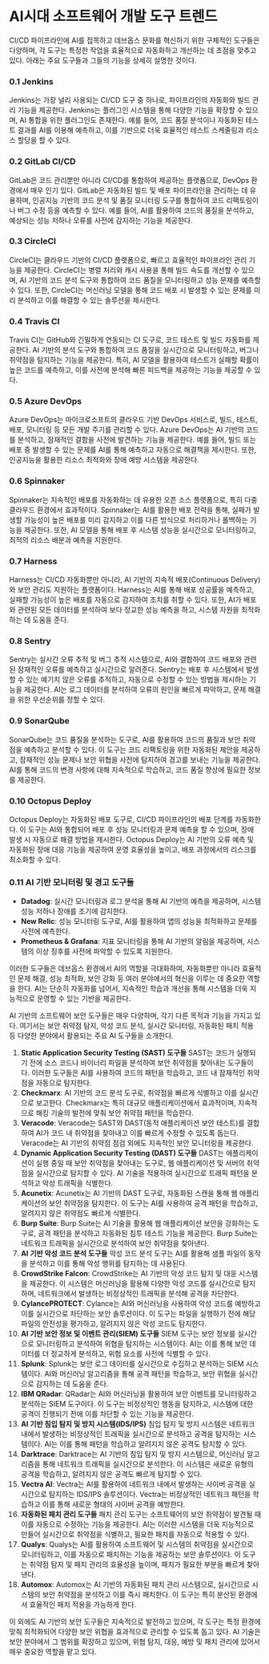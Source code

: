 # AI시대 소프트웨어 개발 도구 트렌드

CI/CD 파이프라인에 AI를 접목하고 데브옵스 문화를 혁신하기 위한 구체적인 도구들은 다양하며, 각 도구는 특정한 작업을  효율적으로 자동화하고 개선하는 데 초점을 맞추고 있다. 아래는 주요 도구들과 그들의 기능을 상세히 설명한 것이다.

### 0.1  Jenkins

Jenkins는 가장 널리 사용되는 CI/CD 도구 중 하나로, 파이프라인의 자동화와 빌드 관리 기능을 제공한다.  Jenkins는 플러그인 시스템을 통해 다양한 기능을 확장할 수 있으며, AI 통합을 위한 플러그인도 존재한다. 예를 들어, 코드 품질 분석이나 자동화된 테스트 결과를 AI를 이용해 예측하고, 이를 기반으로 더욱 효율적인 테스트 스케줄링과 리소스 할당을 할 수 있다.

### 0.2  GitLab CI/CD

GitLab은 코드 관리뿐만 아니라 CI/CD를 통합하여 제공하는 플랫폼으로, DevOps 환경에서 매우 인기 있다.  GitLab은 자동화된 빌드 및 배포 파이프라인을 관리하는 데 유용하며, 인공지능 기반의 코드 분석 및 품질 모니터링 도구를  통합하여 코드 리팩토링이나 버그 수정 등을 예측할 수 있다. 예를 들어, AI를 활용하여 코드의 품질을 분석하고, 예상되는 성능  저하나 오류를 사전에 감지하는 기능을 제공한다.

### 0.3  CircleCI

CircleCI는 클라우드 기반의 CI/CD 플랫폼으로, 빠르고 효율적인 파이프라인 관리 기능을 제공한다. CircleCI는 병렬 처리와 캐시 사용을 통해 빌드 속도를 개선할 수 있으며, AI 기반의 코드 분석 도구와 통합하여 코드 품질을 모니터링하고  성능 문제를 예측할 수 있다. 또한, CircleCI는 머신러닝 모델을 통해 코드 배포 시 발생할 수 있는 문제를 미리 분석하고  이를 해결할 수 있는 솔루션을 제시한다.

### 0.4  Travis CI

Travis CI는 GitHub와 긴밀하게 연동되는 CI 도구로, 코드 테스트 및 빌드 자동화를 제공한다. AI 기반의 분석 도구와 통합하여 코드 품질을 실시간으로 모니터링하고, 버그나 취약점을 탐지하는 기능을 제공한다. 특히, AI 모델을 활용하여  테스트가 실패할 확률이 높은 코드를 예측하고, 이를 사전에 분석해 빠른 피드백을 제공하는 기능을 제공할 수 있다.

### 0.5  Azure DevOps

Azure DevOps는 마이크로소프트의 클라우드 기반 DevOps 서비스로, 빌드, 테스트, 배포, 모니터링 등 모든 개발 주기를 관리할 수 있다. Azure DevOps는 AI 기반의 코드를 분석하고, 잠재적인 결함을 사전에 발견하는 기능을  제공한다. 예를 들어, 빌드 또는 배포 중 발생할 수 있는 문제를 AI를 통해 예측하고 자동으로 해결책을 제시한다. 또한,  인공지능을 활용한 리소스 최적화와 장애 예방 시스템을 제공한다.

### 0.6  Spinnaker

Spinnaker는 지속적인 배포를 자동화하는 데 유용한 오픈 소스 플랫폼으로, 특히 다중 클라우드 환경에서 효과적이다.  Spinnaker는 AI를 활용한 배포 전략을 통해, 실패가 발생할 가능성이 높은 배포를 미리 감지하고 이를 다른 방식으로  처리하거나 롤백하는 기능을 제공한다. 또한, AI 모델을 통해 배포 후 시스템 성능을 실시간으로 모니터링하고, 최적의 리소스  배분과 예측을 지원한다.

### 0.7  Harness

Harness는 CI/CD 자동화뿐만 아니라, AI 기반의 지속적 배포(Continuous Delivery)와 보안 관리도  지원하는 플랫폼이다. Harness는 AI를 통해 배포 성공률을 예측하고, 실패할 가능성이 높은 배포를 자동으로 감지하여 조치를  취할 수 있다. 또한, AI가 배포와 관련된 모든 데이터를 분석하여 보다 정교한 성능 예측을 하고, 시스템 자원을 최적화하는 데  도움을 준다.

### 0.8  Sentry

Sentry는 실시간 오류 추적 및 버그 추적 시스템으로, AI와 결합하여 코드 배포와 관련된 잠재적인 오류를 예측하고  실시간으로 알려준다. Sentry는 배포 후 시스템에서 발생할 수 있는 예기치 않은 오류를 추적하고, 자동으로 수정할 수 있는  방법을 제시하는 기능을 제공한다. AI는 로그 데이터를 분석하여 오류의 원인을 빠르게 파악하고, 문제 해결을 위한 우선순위를 정할 수 있다.

### 0.9  SonarQube

SonarQube는 코드 품질을 분석하는 도구로, AI를 활용하여 코드의 품질과 보안 취약점을 예측하고 분석할 수 있다. 이 도구는 코드 리팩토링을 위한 자동화된 제안을 제공하고, 잠재적인 성능 문제나 보안 위협을 사전에 탐지하여 경고를 보내는 기능을  제공한다. AI를 통해 코드의 변경 사항에 대해 지속적으로 학습하고, 코드 품질 향상에 필요한 정보를 제공한다.

### 0.10  Octopus Deploy

Octopus Deploy는 자동화된 배포 도구로, CI/CD 파이프라인의 배포 단계를 자동화한다. 이 도구는 AI와  통합되어 배포 후 성능 모니터링과 문제 예측을 할 수 있으며, 장애 발생 시 자동으로 해결 방법을 제시한다. Octopus  Deploy는 AI 기반의 오류 예측 및 자동화된 장애 대응 기능을 제공하여 운영 효율성을 높이고, 배포 과정에서의 리스크를  최소화할 수 있다.

### 0.11  AI 기반 모니터링 및 경고 도구들

- **Datadog**: 실시간 모니터링과 로그 분석을 통해 AI 기반의 예측을 제공하며, 시스템 성능 저하나 장애를 조기에 감지한다.
- **New Relic**: 성능 모니터링 도구로, AI를 활용하여 앱의 성능을 최적화하고 문제를 사전에 예측한다.
- **Prometheus & Grafana**: 지표 모니터링을 통해 AI 기반의 알림을 제공하며, 시스템의 이상 징후를 사전에 파악할 수 있도록 지원한다.

이러한 도구들은 데브옵스 환경에서 AI의 역할을 극대화하여, 자동화뿐만 아니라 효율적인 문제 해결, 성능 최적화, 보안 강화 등 여러 분야에서의 혁신을 이루는 데 중요한 역할을 한다. AI는 단순히 자동화를 넘어서, 지속적인 학습과 개선을 통해 시스템을 더욱 지능적으로 운영할 수 있는 기반을 제공한다.

AI 기반의 소프트웨어 보안 도구들은 매우 다양하며, 각기 다른 목적과 기능을 가지고 있다. 여기서는 보안 취약점 탐지,  악성 코드 분석, 실시간 모니터링, 자동화된 패치 적용 등 다양한 분야에서 활용되는 주요 AI 도구들을 소개한다.

1. **Static Application Security Testing (SAST) 도구들**    SAST는 코드가 실행되기 전에 소스 코드나 바이너리 파일을 분석하여 보안 취약점을 찾아내는 도구들이다. 이러한 도구들은 AI를 사용하여 코드의 패턴을 학습하고, 코드 내 잠재적인 취약점을 자동으로 탐지한다.
2. **Checkmarx**: AI 기반의 코드 분석 도구로, 취약점을 빠르게 식별하고 이를 실시간으로 보고한다. Checkmarx는 특히 대규모 애플리케이션에서 효과적이며, 지속적으로 해킹 기술의 발전에 맞춰 보안 취약점 패턴을 학습한다.
3. **Veracode**: Veracode는 SAST와 DAST(동적 애플리케이션 보안 테스트)를  결합하여 AI가 코드 내 취약점을 찾아내고 이를 빠르게 수정할 수 있도록 돕는다. Veracode는 AI 기반의 취약점 점검  외에도 지속적인 보안 모니터링을 제공한다.
4. **Dynamic Application Security Testing (DAST) 도구들**    DAST는 애플리케이션이 실행 중일 때 보안 취약점을 찾아내는 도구로, 웹 애플리케이션 및 서버의 취약점을 실시간으로 탐지할 수 있다. AI 기술을 적용하여 실시간으로 트래픽 패턴을 분석하고 악성 트래픽을 식별한다.
5. **Acunetix**: Acunetix는 AI 기반의 DAST 도구로, 자동화된 스캔을 통해 웹 애플리케이션의 보안 취약점을 탐지한다. 이 도구는 AI를 사용하여 공격 패턴을 학습하고, 알려지지 않은 취약점도 빠르게 식별한다.
6. **Burp Suite**: Burp Suite는 AI 기술을 활용해 웹 애플리케이션 보안을 강화하는 도구로, 공격 패턴을 분석하고 자동화된 침투 테스트 기능을 제공한다. Burp Suite는 네트워크 트래픽을 실시간으로 분석하여 보안 취약점을 찾아낸다.
7. **AI 기반 악성 코드 분석 도구들**    악성 코드 분석 도구는 AI를 활용해 샘플 파일의 동작을 분석하고 이를 통해 악성 행위를 탐지하는 데 사용된다.
8. **CrowdStrike Falcon**: CrowdStrike는 AI 기반의 악성 코드 탐지 및 대응 시스템을 제공한다. 이 시스템은 머신러닝을 활용해 다양한 악성 코드를 실시간으로 탐지하며, 네트워크에서 발생하는 비정상적인 트래픽을 분석해 공격을 차단한다.
9. **CylancePROTECT**: Cylance는 AI와 머신러닝을 사용하여 악성 코드를 예방하고 이를 실시간으로 차단하는 보안 솔루션이다. 이 도구는 파일을 실행하기 전에 해당 파일의 안전성을 평가하고, 알려지지 않은 악성 코드도 탐지한다.
10. **AI 기반 보안 정보 및 이벤트 관리(SIEM) 도구들**    SIEM 도구는 보안 정보를 실시간으로 모니터링하고 분석하여 위협을 탐지하는 시스템이다. AI는 이를 통해 보안 데이터를 더 정교하게 분석하고, 위험 요소를 사전에 식별할 수 있다.
11. **Splunk**: Splunk는 보안 로그 데이터를 실시간으로 수집하고 분석하는 SIEM 시스템이다. AI와 머신러닝 알고리즘을 통해 공격 패턴을 학습하고, 보안 위협을 실시간으로 감지하는 데 도움을 준다.
12. **IBM QRadar**: QRadar는 AI와 머신러닝을 활용하여 보안 이벤트를 모니터링하고 분석하는 SIEM 도구이다. 이 도구는 비정상적인 행동을 탐지하고, 시스템에 대한 공격이 진행되기 전에 이를 차단할 수 있는 기능을 제공한다.
13. **AI 기반 침입 탐지 및 방지 시스템(IDS/IPS)**    침입 탐지 및 방지 시스템은 네트워크 내에서 발생하는 비정상적인 트래픽을 실시간으로 분석하고 공격을 탐지하는 시스템이다. AI는 이를 통해 패턴을 학습하고 알려지지 않은 공격도 탐지할 수 있다.
14. **Darktrace**: Darktrace는 AI 기반의 침입 탐지 및 방지 시스템으로, 머신러닝 알고리즘을 통해 네트워크 트래픽을 실시간으로 분석한다. 이 시스템은 새로운 유형의 공격을 학습하고, 알려지지 않은 공격도 빠르게 탐지할 수 있다.
15. **Vectra AI**: Vectra는 AI를 활용하여 네트워크 내에서 발생하는 사이버 공격을 실시간으로 탐지하는 IDS/IPS 솔루션이다. Vectra는 비정상적인 네트워크 패턴을 학습하고 이를 통해 새로운 형태의 사이버 공격을 예방한다.
16. **자동화된 패치 관리 도구들**    패치 관리 도구는 소프트웨어의 보안 취약점이 발견될 때 이를 자동으로 수정하는 기능을 제공한다. AI는 이러한 시스템을 더욱 지능적으로 만들어 실시간으로 취약점을 식별하고, 필요한 패치를 자동으로 적용할 수 있다.
17. **Qualys**: Qualys는 AI를 활용하여 소프트웨어 및 시스템의 취약점을 실시간으로  모니터링하고, 이를 자동으로 패치하는 기능을 제공하는 보안 솔루션이다. 이 도구는 취약점 탐지 및 패치 관리의 효율성을 높이며,  패치가 필요한 부분을 빠르게 찾아낸다.
18. **Automox**: Automox는 AI 기반의 자동화된 패치 관리 시스템으로, 실시간으로 시스템의 보안 취약점을 분석하고 이를 즉시 패치한다. 이 도구는 특히 분산된 환경에서 효율적인 패치 적용을 가능하게 한다.

이 외에도 AI 기반의 보안 도구들은 지속적으로 발전하고 있으며, 각 도구는 특정 환경에 맞춰 최적화되어 다양한 보안 위협을 효과적으로 관리할 수 있도록 돕고 있다. AI 기술은 보안 분야에서 그 범위를 확장하고 있으며, 위협 탐지, 대응, 예방 및  패치 관리에 있어서 매우 중요한 역할을 맡고 있다.


